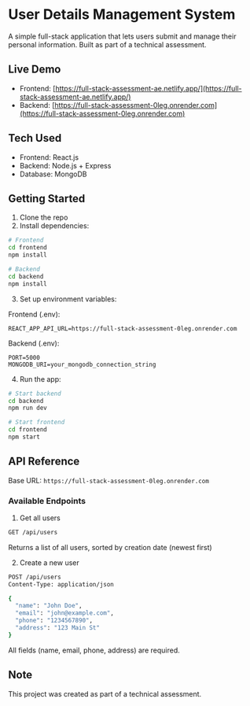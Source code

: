 # User Details Management System

A simple full-stack application that lets users submit and manage their personal information. Built as part of a technical assessment.

## Live Demo

- Frontend: [https://full-stack-assessment-ae.netlify.app/](https://full-stack-assessment-ae.netlify.app/)
- Backend: [https://full-stack-assessment-0leg.onrender.com](https://full-stack-assessment-0leg.onrender.com)

## Tech Used

- Frontend: React.js
- Backend: Node.js + Express
- Database: MongoDB

## Getting Started

1. Clone the repo
2. Install dependencies:
```bash
# Frontend
cd frontend
npm install

# Backend
cd backend
npm install
```

3. Set up environment variables:

Frontend (.env):
```
REACT_APP_API_URL=https://full-stack-assessment-0leg.onrender.com
```

Backend (.env):
```
PORT=5000
MONGODB_URI=your_mongodb_connection_string
```

4. Run the app:
```bash
# Start backend
cd backend
npm run dev

# Start frontend
cd frontend
npm start
```

## API Reference

Base URL: `https://full-stack-assessment-0leg.onrender.com`

### Available Endpoints

1. Get all users
```bash
GET /api/users
```
Returns a list of all users, sorted by creation date (newest first)

2. Create a new user
```bash
POST /api/users
Content-Type: application/json

{
  "name": "John Doe",
  "email": "john@example.com",
  "phone": "1234567890",
  "address": "123 Main St"
}
```
All fields (name, email, phone, address) are required.


## Note

This project was created as part of a technical assessment.

